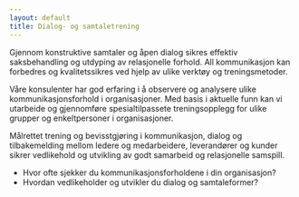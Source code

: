 ```yaml
---
layout: default
title: Dialog- og samtaletrening
---
```


Gjennom konstruktive samtaler og åpen dialog sikres effektiv saksbehandling og utdyping av relasjonelle forhold. All kommunikasjon kan forbedres og kvalitetssikres ved hjelp av ulike verktøy og treningsmetoder.

Våre konsulenter har god erfaring i å observere og analysere ulike kommunikasjonsforhold i organisasjoner. Med basis i aktuelle funn kan vi utarbeide og gjennomføre spesialtilpassete treningsopplegg for ulike grupper og enkeltpersoner i organisasjoner.

Målrettet trening og bevisstgjøring i kommunikasjon, dialog og tilbakemelding mellom ledere og medarbeidere, leverandører og kunder sikrer vedlikehold og utvikling av godt samarbeid og relasjonelle samspill.

* Hvor ofte sjekker du kommunikasjonsforholdene i din organisasjon?
* Hvordan vedlikeholder og utvikler du dialog og samtaleformer?